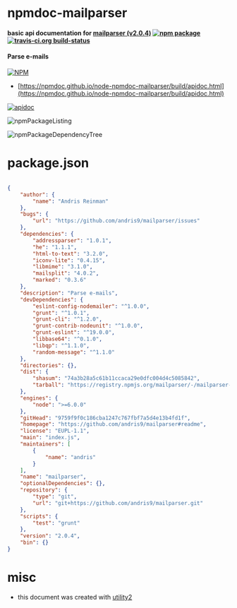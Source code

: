 # npmdoc-mailparser

#### basic api documentation for  [mailparser (v2.0.4)](https://github.com/andris9/mailparser#readme)  [![npm package](https://img.shields.io/npm/v/npmdoc-mailparser.svg?style=flat-square)](https://www.npmjs.org/package/npmdoc-mailparser) [![travis-ci.org build-status](https://api.travis-ci.org/npmdoc/node-npmdoc-mailparser.svg)](https://travis-ci.org/npmdoc/node-npmdoc-mailparser)

#### Parse e-mails

[![NPM](https://nodei.co/npm/mailparser.png?downloads=true&downloadRank=true&stars=true)](https://www.npmjs.com/package/mailparser)

- [https://npmdoc.github.io/node-npmdoc-mailparser/build/apidoc.html](https://npmdoc.github.io/node-npmdoc-mailparser/build/apidoc.html)

[![apidoc](https://npmdoc.github.io/node-npmdoc-mailparser/build/screenCapture.buildCi.browser.%252Ftmp%252Fbuild%252Fapidoc.html.png)](https://npmdoc.github.io/node-npmdoc-mailparser/build/apidoc.html)

![npmPackageListing](https://npmdoc.github.io/node-npmdoc-mailparser/build/screenCapture.npmPackageListing.svg)

![npmPackageDependencyTree](https://npmdoc.github.io/node-npmdoc-mailparser/build/screenCapture.npmPackageDependencyTree.svg)



# package.json

```json

{
    "author": {
        "name": "Andris Reinman"
    },
    "bugs": {
        "url": "https://github.com/andris9/mailparser/issues"
    },
    "dependencies": {
        "addressparser": "1.0.1",
        "he": "1.1.1",
        "html-to-text": "3.2.0",
        "iconv-lite": "0.4.15",
        "libmime": "3.1.0",
        "mailsplit": "4.0.2",
        "marked": "0.3.6"
    },
    "description": "Parse e-mails",
    "devDependencies": {
        "eslint-config-nodemailer": "^1.0.0",
        "grunt": "^1.0.1",
        "grunt-cli": "^1.2.0",
        "grunt-contrib-nodeunit": "^1.0.0",
        "grunt-eslint": "^19.0.0",
        "libbase64": "^0.1.0",
        "libqp": "^1.1.0",
        "random-message": "^1.1.0"
    },
    "directories": {},
    "dist": {
        "shasum": "74a3b28a5c61b11ccaca29e0dfc004d4c5085842",
        "tarball": "https://registry.npmjs.org/mailparser/-/mailparser-2.0.4.tgz"
    },
    "engines": {
        "node": ">=6.0.0"
    },
    "gitHead": "9759f9f0c186cba1247c767fbf7a5d4e13b4fd1f",
    "homepage": "https://github.com/andris9/mailparser#readme",
    "license": "EUPL-1.1",
    "main": "index.js",
    "maintainers": [
        {
            "name": "andris"
        }
    ],
    "name": "mailparser",
    "optionalDependencies": {},
    "repository": {
        "type": "git",
        "url": "git+https://github.com/andris9/mailparser.git"
    },
    "scripts": {
        "test": "grunt"
    },
    "version": "2.0.4",
    "bin": {}
}
```



# misc
- this document was created with [utility2](https://github.com/kaizhu256/node-utility2)
